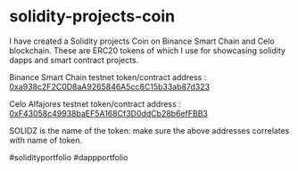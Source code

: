 # solidity-projects-coin
I have created a Solidity projects Coin on Binance Smart Chain and Celo blockchain. These are ERC20 tokens of which I use for showcasing solidity dapps and smart contract projects. 

Binance Smart Chain testnet token/contract address        :  [0xa938c2F2C0D8aA9265846A5cc8C15b33ab87d323](https://testnet.bscscan.com/address/0xa938c2f2c0d8aa9265846a5cc8c15b33ab87d323#code)

Celo Alfajores testnet token/contract address             :  [0xF43058c49938baEF5A168Cf3D0ddCb28b6efFBB3](https://explorer.celo.org/alfajores/address/0xF43058c49938baEF5A168Cf3D0ddCb28b6efFBB3/contracts#address-tabshttps://explorer.celo.org/alfajores/address/0xF43058c49938baEF5A168Cf3D0ddCb28b6efFBB3/contracts#address-tabs)

SOLIDZ is the name of the token: make sure the above addresses correlates with name of token.

#solidityportfolio #dappportfolio
